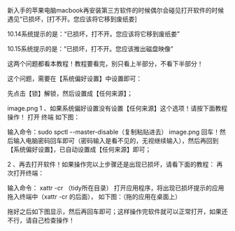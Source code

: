 新入手的苹果电脑macbook再安装第三方软件的时候偶尔会碰见打开软件的时候遇见“已损坏，[打不开。您应该将它移到废纸娄]

10.14系统提示的是：“已损坏，打不开。您应该将它移到废纸娄”

10.15系统提示的是：“已损坏，打不开。您应该推出磁盘映像”

这两个问题都看本教程！教程要看完，别只看上半部分，不看下半部分！

这个问题，需要在【系统偏好设置】中设置即可：

先点击【锁】解锁，然后设置成【任何来源】；

image.png
1 、如果系统偏好设置没有设置【任何来源】这个选项！请按下面教程操作！
打开 终端 如下图：

输入命令：sudo spctl --master-disable（复制粘贴进去）
image.png
回车！然后输入电脑密码回车即可（密码输入是看不见的，无视继续输入），然后再回到【系统偏好设置】，已自动设置成【任何来源】即可；

2 、再去打开软件！如果操作完以上步骤还是出现已损坏，请看下面的教程：
再次打开终端：

输入命令： xattr -cr （tidy所在目录）
打开应用程序，将出现已损坏提示的应用拖入终端中（xattr -cr 的后面），
如下图：（拖的应用在桌面上）



拖好之后如下图显示，然后再回车即可；这样操作完软件就可以正常打开，如果还不行，请自己检查操作！


